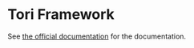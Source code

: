 # Tori Framework

See [the official documentation](https://tori.readthedocs.org/en/latest/) for the documentation.